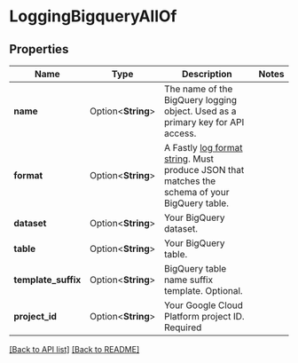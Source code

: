 # LoggingBigqueryAllOf

## Properties

Name | Type | Description | Notes
------------ | ------------- | ------------- | -------------
**name** | Option<**String**> | The name of the BigQuery logging object. Used as a primary key for API access. | 
**format** | Option<**String**> | A Fastly [log format string](https://docs.fastly.com/en/guides/custom-log-formats). Must produce JSON that matches the schema of your BigQuery table. | 
**dataset** | Option<**String**> | Your BigQuery dataset. | 
**table** | Option<**String**> | Your BigQuery table. | 
**template_suffix** | Option<**String**> | BigQuery table name suffix template. Optional. | 
**project_id** | Option<**String**> | Your Google Cloud Platform project ID. Required | 

[[Back to API list]](../README.md#documentation-for-api-endpoints) [[Back to README]](../README.md)


